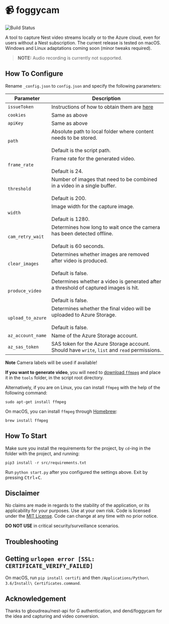 # 📹 foggycam

![Build Status](https://travis-ci.org/dend/foggycam.svg?branch=master)

A tool to capture Nest video streams locally or to the Azure cloud, even for users without a Nest subscription. The current release is tested on macOS. Windows and Linux adaptations coming soon (minor tweaks required).

>**NOTE:** Audio recording is currently not supported.

## How To Configure

Rename `_config.json` to `config.json` and specify the following parameters:

|Parameter|Description|
|-----|-----|
|`issueToken`|Instructions of how to obtain them are [here](https://github.com/chrisjshull/homebridge-nest#using-a-google-account)|
|`cookies`|Same as above |
|`apiKey`|Same as above |
|`path`|Absolute path to local folder where content needs to be stored.<br/><br/>Default is the script path.|
|`frame_rate`|Frame rate for the generated video.<br/><br/>Default is 24.|
|`threshold`|Number of images that need to be combined in a video in a single buffer.<br/><br/>Default is 200.|
|`width`|Image width for the capture image.<br/><br/>Default is 1280.|
|`cam_retry_wait`|Determines how long to wait once the camera has been detected offline.<br/><br/>Default is 60 seconds.|
|`clear_images`|Determines whether images are removed after video is produced.<br/><br/>Default is false.|
|`produce_video`|Determines whether a video is generated after a threshold of captured images is hit.<br/><br/>Default is false.|
|`upload_to_azure`|Determines whether the final video will be uploaded to Azure Storage.<br/><br/>Default is false.|
|`az_account_name`|Name of the Azure Storage account.|
|`az_sas_token`|SAS token for the Azure Storage account. Should have `write`, `list` and `read` permissions.|

**Note** Camera labels will be used if available! 

**If you want to generate video**, you will need to [download `ffmpeg`](https://www.ffmpeg.org/download.html) and place it in the `tools` folder, in the script root directory.

Alternatively, if you are on Linux, you can install `ffmpeg` with the help of the following command:

```
sudo apt-get install ffmpeg
```

On macOS, you can install `ffmpeg` through [Homebrew](https://brew.sh):

```
brew install ffmpeg
```

## How To Start

Make sure you install the requirements for the project, by `cd`-ing in the folder with the project, and running:

```
pip3 install -r src/requirements.txt
```

Run `python start.py` after you configured the settings above. Exit by pressing <kbd>Ctrl</kbd>+<kbd>C</kbd>.

## Disclaimer

No claims are made in regards to the stability of the application, or its applicability for your purposes. Use at your own risk. Code is licensed under the [MIT License](https://opensource.org/licenses/MIT). Code can change at any time with no prior notice.

**DO NOT USE** in critical security/surveillance scenarios.

## Troubleshooting

## Getting `urlopen error [SSL: CERTIFICATE_VERIFY_FAILED]`

On macOS, run  `pip install certifi` and then `/Applications/Python\ 3.6/Install\ Certificates.command`.


## Acknowledgement

Thanks to gboudreau/nest-api for G authentication, and dend/foggycam for the idea and capturing and video conversion.
